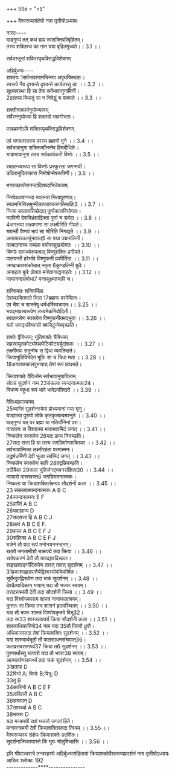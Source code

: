 +++
title = "०३"

+++
वैश्वरूप्यसंक्षेपो नाम तृतीयोऽध्यायः  
  
नारदः----  
षाड्गुण्यं तत् कथं ब्रह्म स्वशक्तिपरिबृंहितम्।  
तस्य शक्तिश्च का नाम यया बृंहितमुच्यते।। 3.1 ।।  
  
सर्ववस्तूनां शक्तिरपृथक्सिद्धविशेषणम्  
  
अहिर्बुध्न्यः----  
शक्तयः 1सर्वभावानामचिन्त्या अपृथक्स्थिताः।  
स्वरूपे नैव दृश्यन्ते दृश्यन्ते कार्यतस्तु ताः ।। 3.2 ।।  
सूक्ष्मावस्था हि सा तेषां सर्वभावानुगामिनी।  
2इदंतया विधातुं सा न निषेद्धुं च शक्यते ।। 3.3 ।।  
  
शक्तीनामपर्यनुयोज्यत्वम्  
सर्वैरननुयोज्या हि शक्तयो भावगोचराः।  
  
परब्रह्मणोऽपि शक्तिरपृथक्सिद्धविशेषणम्  
  
एवं भगवतस्तस्य परस्य ब्रह्मणो मुने ।। 3.4 ।।  
सर्वभावानुगा शक्तिर्ज्योत्स्नेव हिमदीधितेः।  
भावाभावानुगा तस्य सर्वकार्यकरी विभोः ।। 3.5 ।।  

[^1]: सन्ति भावानाम् B D E F  

[^2]:  इयत्तया A B C  
  
स्वातन्त्र्यरूपा सा विष्णोः प्रस्फुरत्ता जगन्मयी।  
उदितानुदिताकारा निमोषोन्मेषरूपिणी।। 3.6 ।।  
  
भगवच्छक्तेरानन्दादिशब्दाभिधेयत्वम्  
  
निरपेक्षतयानन्दा स्वतन्त्रा नित्यपूरणात्।  
स्वात्मभित्तिसमुन्मीलत्परावरजगत्स्थितिः3 ।। 3.7 ।।  
नित्या कालापरिच्छेदात् पूर्णाकारावियोगतः।  
व्यापिनी देशविभ्रंशाद्रिक्ता पूर्णा च सर्वदा ।। 3.8 ।।  
4जगत्तया लक्ष्यमाणा सा लक्ष्मीरिति गीयते।  
श्रयन्ती वैष्णवं भावं सा श्रीरिति निगद्यते ।। 3.9 ।।  
अव्यक्तकालपुंभावात्5 सा पद्मा पद्ममालिनी।  
कामदानाच्च कमला पर्याप्तसुखयोगतः ।। 3.10 ।।  
विष्णोः सामर्थ्यरूपत्वाद् विष्णुशक्तिः प्रगीयते।  
पालयन्ती हरेर्भावं विष्णुपत्नी प्रकीर्तिता ।। 3.11 ।।  
जगदाकारसंकोचात् स्मृता 6कुण्डलिनी बुधैः।  
अनाहता बुधैः प्रोक्ता मनोवागाद्यनाहतेः ।। 3.12 ।।  
परमानन्दसंबोधा7 मन्त्रसूक्ष्मतयापि च।  

[^3]: परात्परजगत्स्थितिः A B C E F.  

[^4]: जगत्ता वक्ष्यमाणा सा लक्ष्मीरिति निगीर्यते A;  

[^5]: पुंभावा C.  

[^6]: कुङ्मलिनीत्यपि B  

[^7]: संबोधात् E F J.  
8शुद्धसत्त्वाश्रयाद् गौरी ह्यदितिश्चाविशेषणात् ।। 3.13 ।।  
सर्वपुण्यकरीभावान्महीयस्यपि सा मही।  
तथानाहतशीर्ष्णी चानाहतोऽभ्युदयो यतः ।। 3.14 ।।  
प्राणयन्ती9 स्वसंवित्त्या जगत्प्राणा इतीर्यते।  
10परहतासुरूपत्वान्मन्त्रमाता प्रकीर्तिता ।। 3.15 ।।  
त्रायन्ती गायतः सर्वान् गायत्त्रीत्यभिधीयते।  
प्रकुर्वती जगत् स्वेन प्रकृतिः परिगीयते ।। 3.16 ।।  
मिमीते च तता चेति सा माता परिकीर्तिता।  
सर्वेषामविपर्यासाच्छिवंकरतया शिवा ।। 3.17 ।।  
तरुणी काम्यमानत्वात् तारा 11संसारतारणात्।  
अविपर्यासरूपत्वात् सत्या सत्यद्वयान्वयात् ।। 3.18 ।।  
शान्ताशेषविकारत्वाच्छान्ता सा चिन्त्यते बुधैः।  
मोहानपनयन्ती सा मोहिनी मोहनादपि ।। 3.19 ।।  
इडा हविरधिष्ठानादिष्यमाणतयापि च।  
रमयन्तीति सा रन्ती रतिश्च परिकीर्तिता ।। 3.20 ।।  
12विश्रुतिर्विश्रुता सद्भिः 13स्मारयन्ती सरस्वती।  
अनवच्छिन्नभासत्वान्महाभासाभिधीयते ।। 3.21 ।।  
नामधेयैरियं तैस्तैर्नानाशास्त्रसमाश्रयैः।  

[^8]: शुद्धसत्त्वाश्रया A B C E F.  

[^9]: प्राणयन्त्या E F.  

[^10]: पराहतोस्व D; पराहतोघ A B C E F.  

[^11]: साधारतारणात् D.  

[^12]: विश्रुतेः E F J.  

[^13]: सारयन्ती E J; साधयन्ती F.  
14अन्वर्थैर्दर्शिताशेषविभवा15 वैष्णवी परा ।। 3.22 ।।  
उदधेरिव च स्थैर्यं महत्तेव विहायसः।  
प्रभेव दिवसेशस्य ज्योत्स्नेव हिमदीधितेः ।। 3.23 ।।  
विष्णोः सर्वाङ्गसंपूर्णा16 भावाभावानुगामिनी।  
शक्तिर्नारायणी दिव्या सर्वसिद्धान्तसंमता ।। 3.24 ।।  
  
शक्तिमतः शक्तिर्भिन्ना  
देवाच्छक्तिमतो भिन्ना 17ब्रह्मणः परमेष्ठिनः।  
एष चैषा च शास्त्रेषु धर्मधर्मिस्वभावतः।। 3.25 ।।  
भवद्भावस्वरूपेण तत्त्वमेकमिवोदितौ।  
स्वातन्त्र्येण स्वरूपेण विष्णुपत्नीयमद्भुता ।। 3.26 ।।  
यतो जगद्भविष्यन्ती क्वचिदुन्मेषमृच्छति।  
  
शक्तेः द्वैविध्यम्; भूतिशक्तेः त्रैविध्यम्  
सहस्रायुतकोट्योघकोटिकोट्यर्बुदांशकः ।। 3.27 ।।  
लक्ष्मीमयः समुन्मेषः स द्विधा व्यवतिष्ठते।  
क्रियाभूतिविभेदेन भूतिः सा च त्रिधा मता ।। 3.28 ।।  
18अव्यक्तकालपुंभावात् तेषां रूपं प्रवक्ष्यते।  

[^14]: अनल्पैः D  

[^15]: विभावा D E J.  

[^16]: संभूता D  

[^17]: ब्रह्मणा परमेष्ठिना E  

[^18]: अव्यक्तकालपुंभावम् D.  
क्रियाशक्तेः भूतिशक्तिप्रवर्तकत्वम्  
क्रियाख्यो 19योऽयमुन्मेषः स भूतिपरिवर्तकः ।। 3.29 ।।  
लक्ष्मीमयः प्राणरूपो विष्णोः संकल्प उच्यते।  
स्वातन्त्र्यमूल इच्छात्मा प्रेक्षारूपः क्रियाफलः ।। 3.30 ।।  
उन्मेषो यः सुसंकल्पः सर्वत्राव्याहतः कृतौ।  
अव्यक्तकालपुंरूपां चेतनाचेतनात्मिकाम् ।। 3.31 ।।  
भूतिं लक्ष्मीमयीं विष्णोः शक्तिं संभावयत्यसौ।  
अव्यक्तं परिणामेन कालं कलनकर्मणा ।। 3.32 ।।  
पुरुषं 20भोजनोद्योगैः सर्गे संयोजयत्ययम्।  
सामर्थ्यत्रितयादानाद् वियोजयति संचरे ।। 3.33 ।।  
विषमे परिणामे यत् सामर्थ्यं त्रिगुणात्मनः।  
सृष्टौ दधाति तत् तस्मिन् विपर्यासं च संहृतौ ।। 3.34 ।।  
अव्यक्तपुरुषोद्योगसंयोजनविधिक्रमम्।  
काले दधाति सर्गादौ विपर्यासं च संहृतौ ।। 3.35 ।।  
पुंसश्च 21बुद्धिसामर्थ्यमसामर्थ्यं च भोजने।  
संकल्पः कुरुते विष्णोः सर्गप्रतिविसर्गयोः ।। 3.36 ।।  
त्रीनेतान् संहतान् सृष्टौ विहतान् प्रतिसंचरे।  
दधाति स्वेन रूपेण गुणो22 मणिगणानिव ।। 3.37 ।।  
स्थितौ च कुरुते रक्षां तेषां कार्यसमीक्षणात्।  
सर्वत्राव्याहतत्वं यत् तत् सुदर्शनलक्षणम् ।। 3.38 ।।  

[^19]: योऽन्य उन्मेषः D  

[^20]: भोजनोद्वेगौः सर्गः D.  

[^21]: भुक्ति B D E J  

[^22]: गुणो E F.  
  
क्रियाशक्तेः वैविध्येन सर्वभावानुयायित्वम्  
सोऽयं सुदर्शनं नाम 23संकल्पः स्पन्दनात्मकः24।  
विभज्य बहुधा रूपं भावे भावेऽवतिष्ठते ।। 3.39 ।।  
  
वैविध्यप्रपञ्चनम्  
25व्याप्तिं सुदर्शनस्येमां प्रोच्यमानां मया श्रृणु।  
यज्ज्ञात्वा पुरुषो लोके कृतकृत्यत्वमश्नुते ।। 3.40 ।।  
षाड्गुण्यं यत् परं ब्रह्मा या गतिर्योगिनां परा।  
नारायणः स विश्वात्मा भावाभावमिदं जगत् ।। 3.41 ।।  
निष्कलेन स्वरूपेण 26यदा प्राप्य नियच्छति।  
27सदा सत्ता हि या तस्य जगन्निर्माणशक्तिका ।। 3.42 ।।  
सर्वभावात्मिका लक्ष्मीरहंता परमात्मनः।  
तद्धर्मधर्मिणी देवी भूत्वा सर्वमिदं जगत् ।। 3.43 ।।  
निष्कलेन स्वरूपेण सापि 28तद्वन्नियच्छति।  
तदीयैका 29कला भूतिर्जगद्भवनसंज्ञिता30 ।। 3.44 ।।  
व्यापारो वास्तवस्त6 जगन्नियमनात्मकः।  
निष्कला या क्रियाशक्तिर्लक्ष्म्याः सौदर्शनी कला ।। 3.45 ।।  
23 संकल्पास्पन्दनात्मकः A B C  
24स्पन्दनात्मनः E F  
25प्राप्तिं A B C  
26यदाज्ञाप्य D  
27सदसत्ता हि A B C J  
28तत्वं A B C E F.  
29काल A B C E F J  
30संज्ञिका A B C E F J  
भजेने तौ यदा रूपं मनोनयननन्दनम्।  
रक्षायै जगतामीशौ चक्रपद्मे तदा क्रिया ।। 3.46 ।।  
रक्षोपकरणं देवौ तौ यावद्यावदिच्छतः।  
शङ्खशार्ङ्गादिरूपेण तावत् तावत् सुदर्शनम् ।। 3.47 ।।  
31प्रकाशाह्लादपातैर्यद्विश्वस्योपचिकीर्षतः।  
सूर्येन्दुवह्निरूपेण तदा चक्रं सुदर्शनम् ।। 3.48 ।।  
देवदैत्यादिकान् भावान् यदा तौ भजतः स्वयम्।  
तत्तदस्त्रमयी देवी तदा सौदर्शनी क्रिया ।। 3.49 ।।  
यदा विश्वोपकाराय शास्त्रं नानाफलाश्रयम्।  
कुरुतः सा क्रिया तत्र शासनं हृदयस्थितम् ।। 3.50 ।।  
यदा तौ भवतः शास्त्रं विश्वोपकृतये विभू32।  
तदा सा33 शास्त्रतात्पर्यं क्रिया सौदर्शनी कला ।। 3.51 ।।  
शास्त्राधिकारिणो34 नाम यदा 35तौ पितरौ ध्रुवौ।  
अधिकारस्तदा तेषां क्रियाशक्तिः सुदर्शनम् ।। 3.52 ।।  
यदा शास्त्रार्थभूतौ तौ फलसाधनसंश्रयात्36।  
फलप्रसवसामर्थ्यं37 क्रिया त6 सुदर्शनम् ।। 3.53 ।।  
पुरुषार्थास्तु चत्वारो यदा तौ भवतः38 स्वयम्।  
आत्मतर्पणसामर्थ्यं तदा चक्रं सुदर्शनम् ।। 3.54 ।।  
31प्रतापा D  
32विभो A; विभोः B;विभू: D  
33तु B  
34कारिणौ A B C E F  
35तावितरौ A B C  
36संश्रयान् D  
37सामर्थ्या A B C  
38भजतः D  
यदा मन्त्रमयीं रक्षां भजतो जगतां हिते।  
मन्त्रयन्त्रमयी देवी क्रियाशक्तिस्तदा त्वियम् ।। 3.55 ।।  
वैश्वरूप्यस्य संक्षेपः क्रियाशक्तेः प्रदर्शितः।  
सुदर्शनात्मिकायास्ते किं भूयः श्रोतुमिच्छसि ।। 3.56 ।।  
  
इति श्रीपाञ्चरात्रे तन्त्ररहस्ये अहिर्बुध्न्यसंहितायां क्रियाशक्तेर्वैश्वरूप्यप्रदर्शनं नाम तृतीयोऽध्यायः  
आदितः श्लोकाः 192  
-------------****---------------